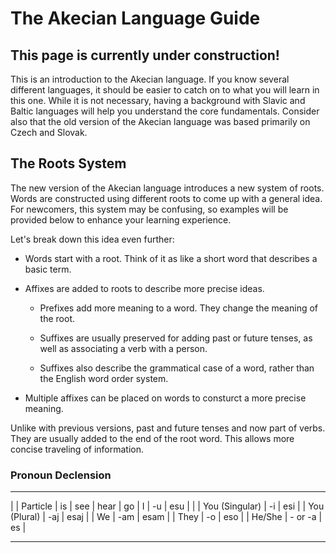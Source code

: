 # The Akecian Language Guide

## This page is currently under construction!

This is an introduction to the Akecian language. If you know several different languages, it should be easier to catch on to what you will learn in this one. While it is not necessary, having a background with Slavic and Baltic languages will help you understand the core fundamentals. Consider also that the old version of the Akecian language was based primarily on Czech and Slovak.

## The Roots System

The new version of the Akecian language introduces a new system of roots. Words are constructed using different roots to come up with a general idea. For newcomers, this system may be confusing, so examples will be provided below to enhance your learning experience.

Let's break down this idea even further:

- Words start with a root. Think of it as like a short word that describes a basic term.
- Affixes are added to roots to describe more precise ideas.

  - Prefixes add more meaning to a word. They change the meaning of the root.

  - Suffixes are usually preserved for adding past or future tenses, as well as associating a verb with a person.

  - Suffixes also describe the grammatical case of a word, rather than the English word order system.

- Multiple affixes can be placed on words to consturct a more precise meaning.

Unlike with previous versions, past and future tenses and now part of verbs. They are usually added to the end of the root word. This allows more concise traveling of information.

### Pronoun Declension

---

|                | Particle | is   | see  | hear | go
| I              | -u       | esu  |      |
| You (Singular) | -i       | esi  |
| You (Plural)   | -aj      | esaj |
| We             | -am      | esam |
| They           | -o       | eso  |
| He/She         | - or -a  | es   |

---
